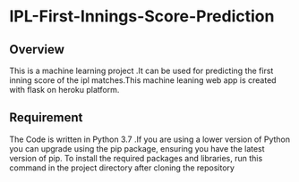 # IPL-First-Innings-Score-Prediction

## Overview

This is a machine learning project .It can be used for predicting the first inning score of the ipl matches.This machine leaning web app is created with flask on heroku platform.

## Requirement

The Code is written in Python 3.7 .If you are using a lower version of Python you can upgrade using the pip package, ensuring you have the latest version of pip. To install the required packages and libraries, run this command in the project directory after cloning the repository
